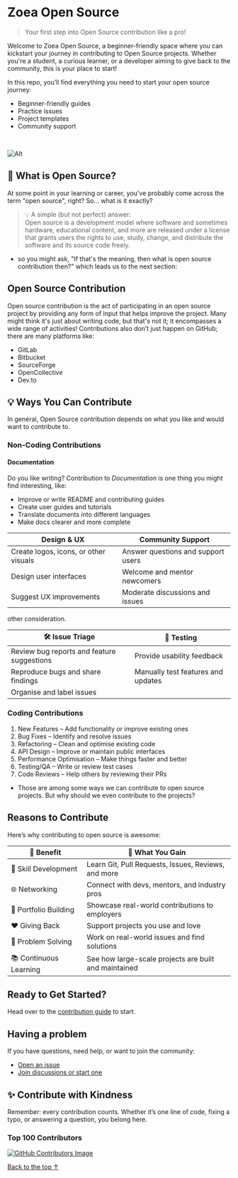 
# Zoea Open Source

> Your first step into Open Source contribution like a pro!

Welcome to Zoea Open Source, a beginner-friendly space where you can kickstart your journey in contributing to Open Source projects. Whether you're a student, a curious learner, or a developer aiming to give back to the community, this is your place to start!

In this repo, you’ll find everything you need to start your open source journey:

- Beginner-friendly guides
- Practice issues
- Project templates
- Community support

<br>

![Alt](https://repobeats.axiom.co/api/embed/a58a75e471b3e5170715c6cccf199f3d1ba1dd78.svg "Repobeats analytics image")

## 🌱 What is Open Source?

At some point in your learning or career, you've probably come across the term "open source", right? So... what is it exactly?

> 💡 A simple (but not perfect) answer: <br>
> Open source is a development model where software and sometimes hardware, educational content, and more are released under a license that grants users the rights to use, study, change, and distribute the software and its source code freely.

- so you might ask, "If that's the meaning, then what is open source contribution then?" which leads us to the next section:

## Open Source Contribution

Open source contribution is the act of participating in an open source project by providing any form of input that helps improve the project. Many might think it's just about writing code, but that's not it; it encompasses a wide range of activities! Contributions also don’t just happen on GitHub; there are many platforms like:

- GitLab
- Bitbucket
- SourceForge
- OpenCollective
- Dev.to


## 💡 Ways You Can Contribute

In general, Open Source contribution depends on what you like and would want to contribute to.

### Non-Coding Contributions

#### Documentation
Do you like writing? Contribution to *Documentation* is one thing you might find interesting, like:

- Improve or write README and contributing guides
- Create user guides and tutorials
- Translate documents into different languages
- Make docs clearer and more complete

|Design & UX| Community Support|
|--|--|
| Create logos, icons, or other visuals | Answer questions and support users|
| Design user interfaces | Welcome and mentor newcomers|
| Suggest UX improvements| Moderate discussions and issues|

other consideration.

|🛠️ Issue Triage| 🧪 Testing|
|--|--|
|Review bug reports and feature suggestions| Provide usability feedback|
|Reproduce bugs and share findings| Manually test features and updates|
|Organise and label issues||

### Coding Contributions

1. New Features – Add functionality or improve existing ones
2. Bug Fixes – Identify and resolve issues
3. Refactoring – Clean and optimise existing code
4. API Design – Improve or maintain public interfaces
5. Performance Optimisation – Make things faster and better
6. Testing/QA – Write or review test cases
7. Code Reviews – Help others by reviewing their PRs

- Those are among some ways we can contribute to open source projects. But why should we even contribute to the projects?

## Reasons to Contribute

Here’s why contributing to open source is awesome:

| 🚀 Benefit             | 🌟 What You Gain                                      |
| ---------------------- | ----------------------------------------------------- |
| 💼 Skill Development   | Learn Git, Pull Requests, Issues, Reviews, and more   |
| 🌐 Networking          | Connect with devs, mentors, and industry pros         |
| 📁 Portfolio Building  | Showcase real-world contributions to employers        |
| ❤️ Giving Back         | Support projects you use and love                     |
| 🧠 Problem Solving     | Work on real-world issues and find solutions          |
| 📚 Continuous Learning | See how large-scale projects are built and maintained |

## Ready to Get Started?

Head over to the [contribution guide](https://github.com/rezzcode/zoea-opensource/blob/main/CONTRIBUTING.md) to start.

## Having a problem

If you have questions, need help, or want to join the community:

- [Open an issue](https://github.com/rezzcode/zoea-opensource/issues)
- [Join discussions or start one](https://github.com/rezzcode/zoea-opensource/discussions)

## ✨ Contribute with Kindness

Remember: every contribution counts. Whether it’s one line of code, fixing a typo, or answering a question, you belong here.

### Top 100 Contributors

[![GitHub Contributors Image](https://contributors-img.web.app/image?repo=rezzcode/zoea-opensource)](https://github.com/rezzcode/zoea-opensource/graphs/contributors)

[Back to the top &uparrow;](#zoea-open-source)
